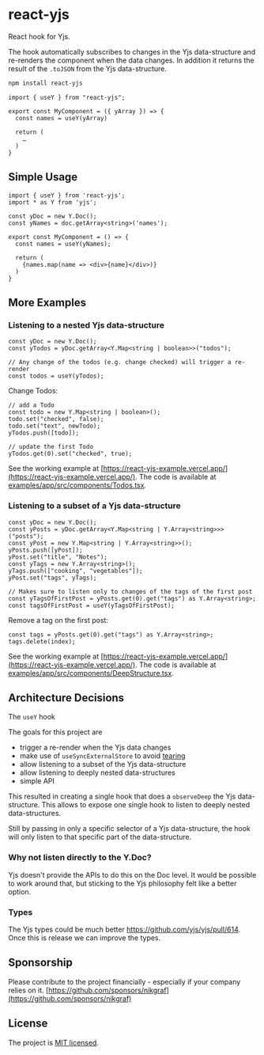 # react-yjs

React hook for Yjs.

The hook automatically subscribes to changes in the Yjs data-structure and re-renders the component when the data changes. In addition it returns the result of the `.toJSON` from the Yjs data-structure.

```bash
npm install react-yjs
```

```tsx
import { useY } from "react-yjs";

export const MyComponent = ({ yArray }) => {
  const names = useY(yArray)

  return (
    …
  )
}

```

## Simple Usage

```tsx
import { useY } from 'react-yjs';
import * as Y from 'yjs';

const yDoc = new Y.Doc();
const yNames = doc.getArray<string>('names');

export const MyComponent = () => {
  const names = useY(yNames);

  return (
    {names.map(name => <div>{name}</div>)}
  )
}
```

## More Examples

### Listening to a nested Yjs data-structure

```tsx
const yDoc = new Y.Doc();
const yTodos = yDoc.getArray<Y.Map<string | boolean>>("todos");

// Any change of the todos (e.g. change checked) will trigger a re-render
const todos = useY(yTodos);
```

Change Todos:

```tsx
// add a Todo
const todo = new Y.Map<string | boolean>();
todo.set("checked", false);
todo.set("text", newTodo);
yTodos.push([todo]);

// update the first Todo
yTodos.get(0).set("checked", true);
```

See the working example at [https://react-yjs-example.vercel.app/](https://react-yjs-example.vercel.app/).
The code is available at [examples/app/src/components/Todos.tsx](./examples/app/src/components/Todos.tsx).

### Listening to a subset of a Yjs data-structure

```tsx
const yDoc = new Y.Doc();
const yPosts = yDoc.getArray<Y.Map<string | Y.Array<string>>>("posts");
const yPost = new Y.Map<string | Y.Array<string>>();
yPosts.push([yPost]);
yPost.set("title", "Notes");
const yTags = new Y.Array<string>();
yTags.push(["cooking", "vegetables"]);
yPost.set("tags", yTags);

// Makes sure to listen only to changes of the tags of the first post
const yTagsOfFirstPost = yPosts.get(0).get("tags") as Y.Array<string>;
const tagsOfFirstPost = useY(yTagsOfFirstPost);
```

Remove a tag on the first post:

```tsx
const tags = yPosts.get(0).get("tags") as Y.Array<string>;
tags.delete(index);
```

See the working example at [https://react-yjs-example.vercel.app/](https://react-yjs-example.vercel.app/).
The code is available at [examples/app/src/components/DeepStructure.tsx](./examples/app/src/components/DeepStructure.tsx).

## Architecture Decisions

The `useY` hook

The goals for this project are

- trigger a re-render when the Yjs data changes
- make use of `useSyncExternalStore` to avoid [tearing](https://github.com/reactwg/react-18/discussions/69)
- allow listening to a subset of the Yjs data-structure
- allow listening to deeply nested data-structures
- simple API

This resulted in creating a single hook that does a `observeDeep` the Yjs data-structure. This allows to expose one single hook to listen to deeply nested data-structures.

Still by passing in only a specific selector of a Yjs data-structure, the hook will only listen to that specific part of the data-structure.

### Why not listen directly to the Y.Doc?

Yjs doesn't provide the APIs to do this on the Doc level. It would be possible to work around that, but sticking to the Yjs philosophy felt like a better option.

### Types

The Yjs types could be much better https://github.com/yjs/yjs/pull/614. Once this is release we can improve the types.

## Sponsorship

Please contribute to the project financially - especially if your company relies
on it. [https://github.com/sponsors/nikgraf](https://github.com/sponsors/nikgraf)

## License

The project is [MIT licensed](./LICENSE).
